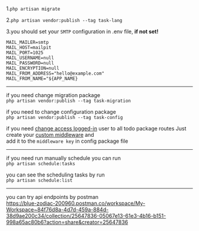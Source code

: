 1.```php artisan migrate``` </br>

2.```php artisan vendor:publish --tag task-lang```

3.you should set your `SMTP` configuration in .env file, <b> if not set! </b>
```
MAIL_MAILER=smtp
MAIL_HOST=mailpit
MAIL_PORT=1025
MAIL_USERNAME=null
MAIL_PASSWORD=null
MAIL_ENCRYPTION=null
MAIL_FROM_ADDRESS="hello@example.com"
MAIL_FROM_NAME="${APP_NAME}
```

<hr/>

if you need change migration package </br>
```php artisan vendor:publish --tag task-migration``` </br>

if you need to change configuration package </br>
```php artisan vendor:publish --tag task-config```

if you need <ins>change access logged-in</ins> user to all todo package routes Just create your <ins>custom middleware</ins> and </br> 
add it to the ```middleware key``` in config package file </br>

<hr/>

if you need run manually schedule you can run </br>
```php artisan schedule:tasks```

you can see the scheduling tasks by run </br>
```php artisan schedule:list```

<hr/>

you can try api endpoints by postman </br>
https://blue-zodiac-200960.postman.co/workspace/My-Workspace~84f76d8a-4d7d-459a-884d-38d9ae200c34/collection/25647836-05067e13-61e3-4b16-b151-998a65ac80b6?action=share&creator=25647836




